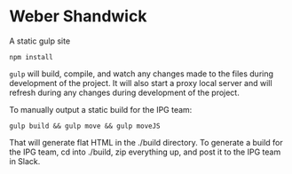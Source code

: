 # Weber Shandwick

A static gulp site

`npm install`

`gulp` will build, compile, and watch any changes made to the files during development of the project. It will also start a proxy local server and will refresh during any changes during development of the project.

To manually output a static build for the IPG team:

`gulp build && gulp move && gulp moveJS`

That will generate flat HTML in the ./build directory. To generate a build for the IPG team, cd into ./build, zip everything up, and post it to the IPG team in Slack.